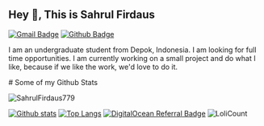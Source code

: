 ## Hey 👋, This is Sahrul Firdaus
[![Gmail Badge](https://img.shields.io/badge/-safier596@gmail.com-c14438?style=flat&logo=Gmail&logoColor=white&link=mailto:safier596@gmail.com)](mailto:safier596@gmail.com) 
[![Github Badge](https://img.shields.io/badge/-SahrulFirdaus779-grey?style=flat&logo=github&logoColor=white&link=https://github.com/SahrulFirdaus779/)](https://www.github.com/SahrulFirdaus779/) 
<p align='left'>I am an undergraduate student from Depok, Indonesia. I am looking for full time opportunities. I am currently working on a small project and do what I like, because if we like the work, we'd love to do it.</p>
# Some of my Github Stats
<p align=left> <img src=https://komarev.com/ghpvc/?username=SahrulFirdaus779 alt=SahrulFirdaus779 /> </p>

[![Github stats](https://github-readme-stats.vercel.app/api?username=SahrulFirdaus779&show_icons=true&icon_color=FFFF00&theme=dark&title_color=FFFF00&include_all_commits=true)](https://github.com/SahrulFirdaus779/github-readme-stats)
[![Top Langs](https://github-readme-stats.vercel.app/api/top-langs/?username=SahrulFirdaus779&icon_color=FFFF00&theme=dark&title_color=FFFF00&layout=compact)](https://github.com/SahrulFirdaus779/github-readme-stats)
[![DigitalOcean Referral Badge](https://web-platforms.sfo2.cdn.digitaloceanspaces.com/WWW/Badge%201.svg)](https://www.digitalocean.com/?refcode=ff86c75f92d4&utm_campaign=Referral_Invite&utm_medium=Referral_Program&utm_source=badge)
![LoliCount](https://count.getloli.com/get/@SahrulFirdaus779?theme=rule34)
